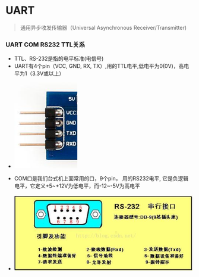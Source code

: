 # UART

> 通用异步收发传输器（Universal Asynchronous Receiver/Transmitter)

### UART COM RS232 TTL关系

* TTL、RS-232是指的电平标准(电信号)
* UART有4个pin（VCC, GND, RX, TX）,用的TTL电平,低电平为0(0V)，高电平为1（3.3V或以上）
- ![UART接口](../images/UART.jpg)
* COM口是我们台式机上面常用的口，9个pin， 用的RS232电平,  它是负逻辑电平，它定义+5~+12V为低电平，而-12~-5V为高电平
- ![COM接口](../images/COM.jpg)



